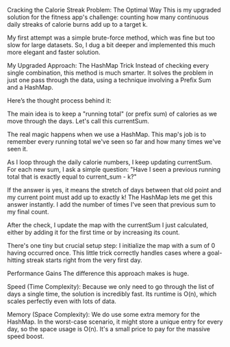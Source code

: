 Cracking the Calorie Streak Problem: The Optimal Way
This is my upgraded solution for the fitness app's challenge: counting how many continuous daily streaks of calorie burns add up to a target k.

My first attempt was a simple brute-force method, which was fine but too slow for large datasets. So, I dug a bit deeper and implemented this much more elegant and faster solution.

My Upgraded Approach: The HashMap Trick
Instead of checking every single combination, this method is much smarter. It solves the problem in just one pass through the data, using a technique involving a Prefix Sum and a HashMap.

Here’s the thought process behind it:

The main idea is to keep a "running total" (or prefix sum) of calories as we move through the days. Let's call this currentSum.

The real magic happens when we use a HashMap. This map's job is to remember every running total we've seen so far and how many times we've seen it.

As I loop through the daily calorie numbers, I keep updating currentSum. For each new sum, I ask a simple question: "Have I seen a previous running total that is exactly equal to current_sum - k?"

If the answer is yes, it means the stretch of days between that old point and my current point must add up to exactly k! The HashMap lets me get this answer instantly. I add the number of times I've seen that previous sum to my final count.

After the check, I update the map with the currentSum I just calculated, either by adding it for the first time or by increasing its count.

There's one tiny but crucial setup step: I initialize the map with a sum of 0 having occurred once. This little trick correctly handles cases where a goal-hitting streak starts right from the very first day.

Performance Gains
The difference this approach makes is huge.

Speed (Time Complexity): Because we only need to go through the list of days a single time, the solution is incredibly fast. Its runtime is O(n), which scales perfectly even with lots of data.

Memory (Space Complexity): We do use some extra memory for the HashMap. In the worst-case scenario, it might store a unique entry for every day, so the space usage is O(n). It's a small price to pay for the massive speed boost.